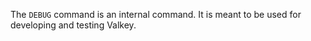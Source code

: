 The `DEBUG` command is an internal command.
It is meant to be used for developing and testing Valkey.